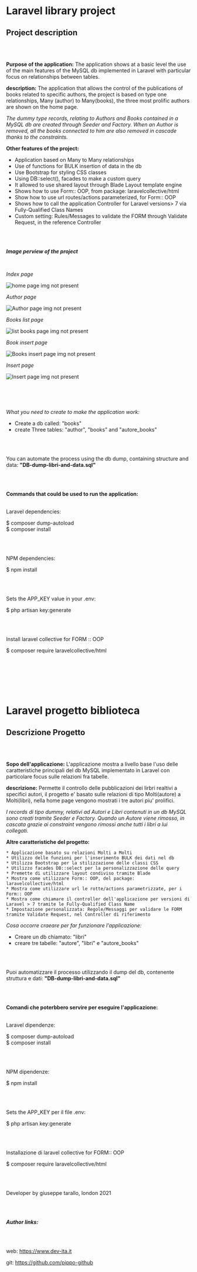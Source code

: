 # Laravel library project

Project description
--------------------------------
<br />
<br />


**Purpose of the application:** The application shows at a basic level the use of the main features of the MySQL db implemented in Laravel with particular focus on relationships between tables.

**description:** The application that allows the control of the publications of books related to specific authors, the project is based on type one relationships,  Many (author) to Many(books), the three most prolific authors are shown on the home page.

*The dummy type records, relating to Authors and Books contained in a MySQL db are created through Seeder and Factory.
When an Author is removed, all the books connected to him are also removed in cascade thanks to the constraints.*

**Other features of the project:**

 * Application based on Many to Many relationships
 * Use of functions for BULK insertion of data in the db
 * Use Bootstrap for styling CSS classes
 * Using DB::select(), facades to make a custom query
 * It allowed to use shared layout through Blade Layout template engine
 * Shows how to use Form:: OOP, from package: laravelcollective/html
 * Show how to use url routes/actions parameterized, for Form:: OOP
 * Shows how to call the application Controller for Laravel versions> 7 via Fully-Qualified Class Names
 * Custom setting: Rules/Messages to validate the FORM through Validate Request, in the reference Controller


<br>
<br>


***Image perview of the project***

<br>

*Index page*

![home page img not present](.screenShot\homePage.png)

*Author page*

![Author page img not present](.\screenShot\autorePage.png)

*Books list page*

![list books page img not present](screenShot\elencoLibri.png)

*Book insert page*

![Books insert page img not present](screenShot\libriInserimento.png)

*Insert page*

![Insert page img not present](screenShot\inserimentoPage.png)


<br>
<br>
<br>


*What you need to create to make the application work:* 

 * Create a db called: "books"
 * create Three tables: "author", "books" and "autore_books"

<br />
<br />

You can automate the process using the db dump, containing structure and data: **"DB-dump-libri-and-data.sql"**

<br />
<br />

**Commands that could be used to run the application:**
<br />
<br />

Laravel dependencies:

$ composer dump-autoload <br />
$ composer install

<br />
<br />

NPM dependencies:

$ npm install

<br />
<br />

Sets the APP_KEY value in your .env:

$ php artisan key:generate

<br />
<br />

Install laravel collective for FORM :: OOP

$ composer require laravelcollective/html




<br />
<br />
<br />
<br />
<br />

# Laravel progetto biblioteca

Descrizione Progetto
-----------------------------------
<br />
<br />


**Sopo dell'applicazione:** L'applicazione mostra a livello base l'uso delle caratteristiche principali del db MySQL implementato in Laravel con particolare focus sulle relazioni fra tabelle.

**descrizione:** Permette il controllo delle pubblicazioni dei lirbri realtivi a specifici autori, il progetto e' basato sulle relazioni di tipo Molti(autore) a Molti(libri), nella home page vengono mostrati i tre autori piu' prolifici.

*I records di tipo dummy, relativi ad Autori e Libri contenuti in un db MySQL sono creati tramite Seeder e Factory.
Quando un Autore viene rimosso, in cascata grazie ai constraint vengono rimossi anche tutti i libri a lui collegati.*


**Altre caratteristiche del progetto:**

    * Applicazione basato su relazioni Molti a Molti
    * Utilizzo delle funzioni per l'inserimento BULK dei dati nel db
    * Utilizza Bootstrap per la stilizzazione delle classi CSS
    * Utilizzo facades DB::select per la personalizzazione delle query
    * Premette di utilizzare layout condiviso tramite Blade
    * Mostra come utilizzare Form:: OOP, del package: laravelcollective/html
    * Mostra come utilizzare url le rotte/actions parametrizzate, per i Form:: OOP
    * Mostra come chiamare il controller dell'applicazione per versioni di Laravel > 7 tramite le Fully-Qualified Class Name
    * Impostazione personalizzata: Regole/Messaggi per validare le FORM tramite Validate Request, nel Controller di riferimento



*Cosa occorre craeare per far funzionare l'applicazione:*

* Creare un db chiamato: "libri"
* creare tre tabelle: "autore", "libri" e "autore_books"

<br />
<br />

Puoi automatizzare il processo utilizzando il dump del db, contenente struttura e dati: **"DB-dump-libri-and-data.sql"**

<br />
<br />

**Comandi che poterbbero servire per eseguire l'applicazione:**
<br />
<br />

Laravel dipendenze:

$ composer dump-autoload <br />
$ composer install

<br />
<br />

NPM dipendenze:

$ npm install

<br />
<br />

Sets the APP_KEY per il file .env:

$ php artisan key:generate 

<br />
<br />

Installazione di laravel collective for FORM:: OOP

$ composer require laravelcollective/html



<br />
<br />


Developer by giuseppe tarallo, london 2021

<br />
<br />


***Author links:***

<br />
<br />

web: https://www.dev-ita.it<br />

git: https://github.com/pippo-github
